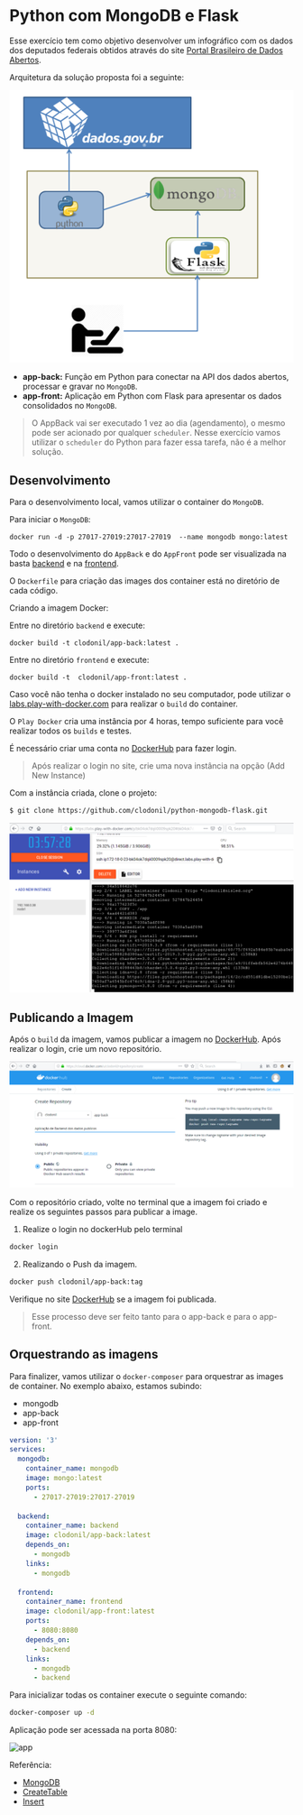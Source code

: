 # Python com MongoDB e Flask

Esse exercício tem como objetivo desenvolver um infográfico com os dados dos deputados federais obtidos através do site [Portal Brasileiro de Dados Abertos](https://dadosabertos.camara.leg.br/).

Arquitetura da solução proposta foi a seguinte:

![arquitetura](img/arquitetura.png)


* **app-back:** Função em Python para conectar na API dos dados abertos, processar e gravar no `MongoDB`.
* **app-front:** Aplicação em Python com Flask para apresentar os dados consolidados no `MongoDB`.

> O AppBack vai ser executado 1 vez ao dia (agendamento), o mesmo pode ser acionado por qualquer `scheduler`. Nesse exercício vamos utilizar o `scheduler` do  Python para fazer essa tarefa, não é a melhor solução.


## Desenvolvimento

Para o desenvolvimento local, vamos utilizar o container do `MongoDB`.

Para iniciar o `MongoDB`:

```
docker run -d -p 27017-27019:27017-27019  --name mongodb mongo:latest
```

Todo o desenvolvimento do `AppBack` e do `AppFront` pode ser visualizada na basta [backend](backend) e na [frontend](frontend).

O `Dockerfile` para criação das images dos container está no diretório de cada código.
 
Criando a imagem Docker:

Entre no diretório `backend` e execute:

```
docker build -t clodonil/app-back:latest .
```
Entre no diretório `frontend` e execute:

```
docker build -t  clodonil/app-front:latest .
```

Caso você não tenha o docker instalado no seu computador, pode utilizar o [labs.play-with-docker.com](https://labs.play-with-docker.com) para realizar o `build` do container.

O `Play Docker` cria uma instância por 4 horas, tempo suficiente para você realizar todos os `builds` e testes.

É necessário criar uma conta no [DockerHub](https://hub.docker.com/) para fazer login.

> Após realizar o login no site, crie uma nova instância na opção (Add New Instance)

Com a instância criada, clone o projeto:

```bash
$ git clone https://github.com/clodonil/python-mongodb-flask.git
```
  
 ![instance](img/instance.png)

## Publicando a Imagem

Após o `build` da imagem, vamos publicar a imagem no [DockerHub](https://hub.docker.com/). Após realizar o login, crie um novo repositório.

![createrepo](img/create_repo.png)

Com o repositório criado, volte no terminal que a imagem foi criado e realize os seguintes passos para publicar a image.


1. Realize o login no dockerHub pelo terminal
```bash
docker login
```

2. Realizando o Push da imagem.

```bash
docker push clodonil/app-back:tag
```
Verifique no site [DockerHub](https://hub.docker.com/) se a imagem foi publicada.

> Esse processo deve ser feito tanto para o app-back e para o app-front. 

## Orquestrando as imagens

Para finalizer, vamos utilizar o `docker-composer` para orquestrar as images de container. No exemplo abaixo, estamos subindo:

- mongodb
- app-back
- app-front

```yaml
version: '3'
services:
  mongodb:
    container_name: mongodb
    image: mongo:latest
    ports:
      - 27017-27019:27017-27019

  backend:
    container_name: backend
    image: clodonil/app-back:latest
    depends_on:
      - mongodb
    links:
      - mongodb

  frontend:
    container_name: frontend
    image: clodonil/app-front:latest
    ports:
      - 8080:8080
    depends_on:
      - backend
    links:
      - mongodb
      - backend
```

Para inicializar todas os container execute o seguinte comando:

```bash
docker-composer up -d
```

Aplicação pode ser acessada na porta 8080:

![app](img/app.png)


Referência:

- [MongoDB](https://medium.com/grupy-rn/trabalhando-com-python-e-mongodb-1d23ee042658)
- [CreateTable](https://www.w3schools.com/python/python_mongodb_create_db.asp)
- [Insert](https://www.w3schools.com/python/python_mongodb_insert.asp)
